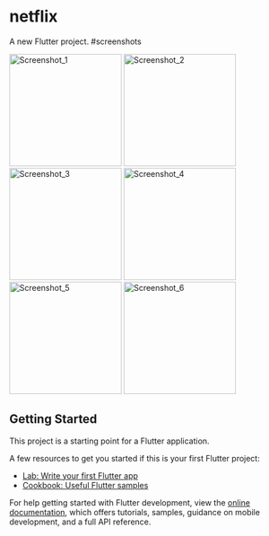# netflix

A new Flutter project.
#screenshots

<img src="https://github.com/akhilSNediyathu/netflix_clone/assets/147055123/da32c8f5-7c57-482b-adf0-c3bbae20d05d" alt="Screenshot_1" width="200"/>
<img src="https://github.com/akhilSNediyathu/netflix_clone/assets/147055123/c80ed202-4e01-4f4c-aebb-b41f933c62f6" alt="Screenshot_2" width="200"/>
<img src="https://github.com/akhilSNediyathu/netflix_clone/assets/147055123/2840616d-dfac-4efb-9456-bf2472d3c6c4" alt="Screenshot_3" width="200"/>
<img src="https://github.com/akhilSNediyathu/netflix_clone/assets/147055123/36ad6235-33cd-497c-8654-28de3eda6a30" alt="Screenshot_4" width="200"/>
<img src="https://github.com/akhilSNediyathu/netflix_clone/assets/147055123/1d2494a6-f576-49d5-9edd-69a0f7a56d65" alt="Screenshot_5" width="200"/>
<img src="https://github.com/akhilSNediyathu/netflix_clone/assets/147055123/8b193e28-78ac-4bdd-af39-38820f515602" alt="Screenshot_6" width="200"/>


## Getting Started

This project is a starting point for a Flutter application.

A few resources to get you started if this is your first Flutter project:

- [Lab: Write your first Flutter app](https://docs.flutter.dev/get-started/codelab)
- [Cookbook: Useful Flutter samples](https://docs.flutter.dev/cookbook)

For help getting started with Flutter development, view the
[online documentation](https://docs.flutter.dev/), which offers tutorials,
samples, guidance on mobile development, and a full API reference.
